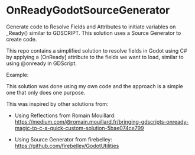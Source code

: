 # OnReadyGodotSourceGenerator
 Generate code to Resolve Fields and Attributes to initiate variables on _Ready() similar to GDSCRIPT. This solution uses a Source Generator to create code.


This repo contains a simplified solution to resolve fields in Godot using C# by applying a [OnReady] attribute to the fields we want to load, similar to using @onready in GDScript. 

Example:


This solution was done using my own code and the approach is a simple one that only does one purpose.

This was inspired by other solutions from:

* Using Reflections from Romain Mouillard: https://medium.com/@romain.mouillard.fr/bringing-gdscripts-onready-magic-to-c-a-quick-custom-solution-5bae074ce799

* Using Source Generator from firebelley: https://github.com/firebelley/GodotUtilities
